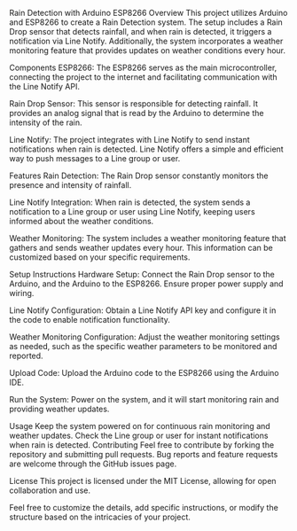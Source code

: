Rain Detection with Arduino ESP8266
Overview
This project utilizes Arduino and ESP8266 to create a Rain Detection system. The setup includes a Rain Drop sensor that detects rainfall, and when rain is detected, it triggers a notification via Line Notify. Additionally, the system incorporates a weather monitoring feature that provides updates on weather conditions every hour.

Components
ESP8266: The ESP8266 serves as the main microcontroller, connecting the project to the internet and facilitating communication with the Line Notify API.

Rain Drop Sensor: This sensor is responsible for detecting rainfall. It provides an analog signal that is read by the Arduino to determine the intensity of the rain.

Line Notify: The project integrates with Line Notify to send instant notifications when rain is detected. Line Notify offers a simple and efficient way to push messages to a Line group or user.

Features
Rain Detection: The Rain Drop sensor constantly monitors the presence and intensity of rainfall.

Line Notify Integration: When rain is detected, the system sends a notification to a Line group or user using Line Notify, keeping users informed about the weather conditions.

Weather Monitoring: The system includes a weather monitoring feature that gathers and sends weather updates every hour. This information can be customized based on your specific requirements.

Setup Instructions
Hardware Setup: Connect the Rain Drop sensor to the Arduino, and the Arduino to the ESP8266. Ensure proper power supply and wiring.

Line Notify Configuration: Obtain a Line Notify API key and configure it in the code to enable notification functionality.

Weather Monitoring Configuration: Adjust the weather monitoring settings as needed, such as the specific weather parameters to be monitored and reported.

Upload Code: Upload the Arduino code to the ESP8266 using the Arduino IDE.

Run the System: Power on the system, and it will start monitoring rain and providing weather updates.

Usage
Keep the system powered on for continuous rain monitoring and weather updates.
Check the Line group or user for instant notifications when rain is detected.
Contributing
Feel free to contribute by forking the repository and submitting pull requests. Bug reports and feature requests are welcome through the GitHub issues page.

License
This project is licensed under the MIT License, allowing for open collaboration and use.

Feel free to customize the details, add specific instructions, or modify the structure based on the intricacies of your project.
